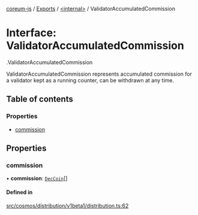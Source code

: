 [coreum-js](../README.md) / [Exports](../modules.md) / [<internal\>](../modules/internal_.md) / ValidatorAccumulatedCommission

# Interface: ValidatorAccumulatedCommission

[<internal>](../modules/internal_.md).ValidatorAccumulatedCommission

ValidatorAccumulatedCommission represents accumulated commission
for a validator kept as a running counter, can be withdrawn at any time.

## Table of contents

### Properties

- [commission](internal_.ValidatorAccumulatedCommission.md#commission)

## Properties

### commission

• **commission**: [`DecCoin`](../modules/internal_.md#deccoin)[]

#### Defined in

[src/cosmos/distribution/v1beta1/distribution.ts:62](https://github.com/CooperFoundation/coreum-js/blob/b574423/src/cosmos/distribution/v1beta1/distribution.ts#L62)
